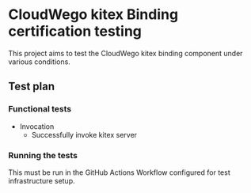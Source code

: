 # CloudWego kitex Binding certification testing

This project aims to test the CloudWego kitex binding component under various conditions.

## Test plan

### Functional tests

- Invocation
    - Successfully invoke kitex server

### Running the tests

This must be run in the GitHub Actions Workflow configured for test infrastructure setup.